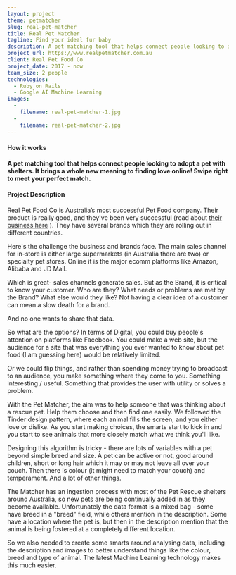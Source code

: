 ```yaml
---
layout: project
theme: petmatcher
slug: real-pet-matcher
title: Real Pet Matcher
tagline: Find your ideal fur baby
description: A pet matching tool that helps connect people looking to adopt a pet with shelters. It brings a whole new meaning to finding love online! Swipe right to meet your perfect match.
project_url: https://www.realpetmatcher.com.au
client: Real Pet Food Co
project_date: 2017 - now
team_size: 2 people
technologies:
  - Ruby on Rails
  - Google AI Machine Learning
images:
  -
    filename: real-pet-matcher-1.jpg
  -
    filename: real-pet-matcher-2.jpg
---
```


#### How it works
<strong>A pet matching tool that helps connect people looking to adopt a pet with shelters. It brings a whole new meaning to finding love online! Swipe right to meet your perfect match.</strong>


#### Project Description
Real Pet Food Co is Australia’s most successful Pet Food company. Their product is really good, and they've been very successful (read about <a href="http://www.afr.com/business/banking-and-finance/milennials-pet-spending-drives-1b-sale-20171023-gz6uey">their business here</a> ). They have several brands which they are rolling out in different countries.

Here's the challenge the business and brands face. The main sales channel for in-store is either large supermarkets (in Australia there are two) or specialty pet stores. Online it is the major ecomm platforms like Amazon, Alibaba and JD Mall.

Which is great- sales channels generate sales. But as the Brand, it is critical to know your customer. Who are they? What needs or problems are met by the Brand? What else would they like? Not having a clear idea of a customer can mean a slow death for a brand.

And no one wants to share that data.

So what are the options? In terms of Digital, you could buy people's attention on platforms like Facebook. You could make a web site, but the audience for a site that was everything you ever wanted to know about pet food (I am guessing here) would be relatively limited.

Or we could flip things, and rather than spending money trying to broadcast to an audience, you make something where they come to you. Something interesting / useful. Something that provides the user with utility or solves a problem.

With the Pet Matcher, the aim was to help someone that was thinking about a rescue pet. Help them choose and then find one easily. We followed the Tinder design pattern, where each animal fills the screen, and you either love or dislike. As you start making choices, the smarts start to kick in and you start to see animals that more closely match what we think you'll like.

Designing this algorithm is tricky - there are lots of variables with a pet beyond simple breed and size. A pet can be active or not, good around children, short or long hair which it may or may not leave all over your couch. Then there is colour (it might need to match your couch) and temperament. And a lot of other things.

The Matcher has an ingestion process with most of the Pet Rescue shelters around Australia, so new pets are being continually added in as they become available. Unfortunately the data format is a mixed bag - some have breed in a "breed" field, while others mention in the description. Some have a location where the pet is, but then in the description mention that the animal is being fostered at a completely different location.

So we also needed to create some smarts around analysing data, including the description and images to better understand things like the colour, breed and type of animal. The latest Machine Learning technology makes this much easier.
